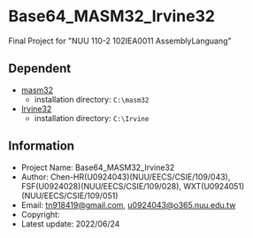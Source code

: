 # Base64_MASM32_Irvine32

Final Project for "NUU 110-2 102IEA0011 AssemblyLanguang"

## Dependent

- [masm32](https://www.masm32.com/)
  - installation directory: `C:\masm32`
- [Irvine32](https://asmirvine.com/gettingStartedVS2017/Irvine.zip)
  - installation directory: `C:\Irvine`

## Information

- Project Name: Base64_MASM32_Irvine32
- Author: Chen-HR(U0924043)(NUU/EECS/CSIE/109/043), FSF(U0924028)(NUU/EECS/CSIE/109/028), WXT(U0924051)(NUU/EECS/CSIE/109/051)
- Email: tn918419@gmail.com, u0924043@o365.nuu.edu.tw
- Copyright:
- Latest update: 2022/06/24
